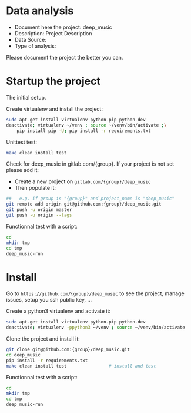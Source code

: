 # Data analysis
- Document here the project: deep_music
- Description: Project Description
- Data Source:
- Type of analysis:

Please document the project the better you can.

# Startup the project

The initial setup.

Create virtualenv and install the project:
```bash
sudo apt-get install virtualenv python-pip python-dev
deactivate; virtualenv ~/venv ; source ~/venv/bin/activate ;\
    pip install pip -U; pip install -r requirements.txt
```

Unittest test:
```bash
make clean install test
```

Check for deep_music in gitlab.com/{group}.
If your project is not set please add it:

- Create a new project on `gitlab.com/{group}/deep_music`
- Then populate it:

```bash
##   e.g. if group is "{group}" and project_name is "deep_music"
git remote add origin git@github.com:{group}/deep_music.git
git push -u origin master
git push -u origin --tags
```

Functionnal test with a script:

```bash
cd
mkdir tmp
cd tmp
deep_music-run
```

# Install

Go to `https://github.com/{group}/deep_music` to see the project, manage issues,
setup you ssh public key, ...

Create a python3 virtualenv and activate it:

```bash
sudo apt-get install virtualenv python-pip python-dev
deactivate; virtualenv -ppython3 ~/venv ; source ~/venv/bin/activate
```

Clone the project and install it:

```bash
git clone git@github.com:{group}/deep_music.git
cd deep_music
pip install -r requirements.txt
make clean install test                # install and test
```
Functionnal test with a script:

```bash
cd
mkdir tmp
cd tmp
deep_music-run
```
